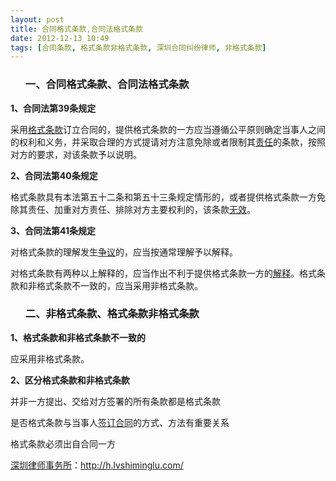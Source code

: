 ```yaml
---
layout: post
title: 合同格式条款,合同法格式条款
date: 2012-12-13 10:49
tags: [合同条款, 格式条款非格式条款, 深圳合同纠纷律师, 非格式条款]
---
```

<ol>
<h3>一、合同格式条款、合同法格式条款</h3>
</ol>
<strong>1、合同法第39条规定</strong>

采用<a href="http://h.lvshiminglu.com/law/961.html">格式条款</a>订立合同的，提供格式条款的一方应当遵循公平原则确定当事人之间的权利和义务，并采取合理的方式提请对方注意免除或者限制其<a href="http://h.lvshiminglu.com/law/943.html">责任</a>的条款，按照对方的要求，对该条款予以说明。

<strong>2、合同法第40条规定</strong>

格式条款具有本法第五十二条和第五十三条规定情形的，或者提供格式条款一方免除其责任、加重对方责任、排除对方主要权利的，该条款<a href="http://h.lvshiminglu.com/law/933.html">无效</a>。

<strong>3、合同法第41条规定</strong>

对格式条款的理解发生<a href="http://h.lvshiminglu.com/law/709.html">争议</a>的，应当按通常理解予以解释。

对格式条款有两种以上解释的，应当作出不利于提供格式条款一方的<a href="http://h.lvshiminglu.com/law/658.html">解释</a>。格式条款和非格式条款不一致的，应当采用非格式条款。
<ol>
<h3>二、非格式条款、格式条款非格式条款</h3>
</ol>
<strong>1、格式条款和非格式条款不一致的</strong>

应采用非格式条款。

<strong>2、区分格式条款和非格式条款</strong>

并非一方提出、交给对方签署的所有条款都是格式条款

是否格式条款与当事人<a href="http://h.lvshiminglu.com/law/956.html">签订合同</a>的方式、方法有重要关系

格式条款必须出自合同一方

<a href="http://h.lvshiminglu.com/">深圳律师事务所</a>：<a href="http://h.lvshiminglu.com/">http://h.lvshiminglu.com/</a>


